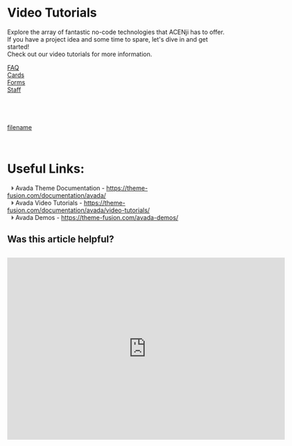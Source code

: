 
# Video Tutorials

Explore the array of fantastic no-code technologies that ACENji has to offer. If you have a project idea and some time to spare, let's dive in and get started!   
Check out our video tutorials for more information.  
  
[FAQ](../../tutorials/faq/index.md)  
[Cards](../../tutorials/cards/index.md)  
[Forms](../../tutorials/forms/index.md)  
[Staff](../../tutorials/staff/index.md)  

<p style="margin-bottom:70px;">  </p>

[filename](Helloworld.mp4 ':include :type=video')

<p style="margin-bottom:70px;">  </p>



# Useful Links:

<span class="triangle"></span> Avada Theme Documentation - https://theme-fusion.com/documentation/avada/     
<span class="triangle"></span> Avada Video Tutorials - https://theme-fusion.com/documentation/avada/video-tutorials/    
<span class="triangle"></span> Avada Demos - https://theme-fusion.com/avada-demos/  


<style>
.triangle {
display: inline-block;
width: 0;
height: 0;
border-style: solid;
border-width: 5px 0 5px 5px;
border-color: transparent transparent transparent #595959;
margin-left: 10px;
}
</style>


## Was this article helpful?
<p style="margin-bottom:30px;">  </p>
 
<iframe src="https://docs.google.com/forms/d/e/1FAIpQLSc416hKgrjYaS8TU2BFwcwKTYOFy1B9Uhif69F7sI94KMJDaw/viewform?embedded=true" width="640" height="420" frameborder="0" marginheight="0" marginwidth="0">Wird geladen…</iframe>
